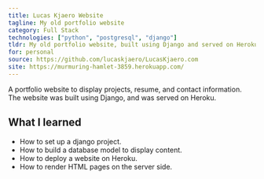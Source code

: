 ```yaml
---
title: Lucas Kjaero Website
tagline: My old portfolio website
category: Full Stack
technologies: ["python", "postgresql", "django"]
tldr: My old portfolio website, built using Django and served on Heroku
for: personal
source: https://github.com/lucaskjaero/LucasKjaero.com
site: https://murmuring-hamlet-3859.herokuapp.com/
---
```

A portfolio website to display projects, resume, and contact information. The website was built using Django, and was served on Heroku.

## What I learned
-   How to set up a django project.
-   How to build a database model to display content.
-   How to deploy a website on Heroku.
-   How to render HTML pages on the server side.
